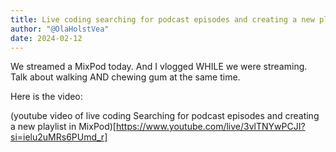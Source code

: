 ```yaml
---
title: Live coding searching for podcast episodes and creating a new playlist in MixPod
author: "@OlaHolstVea"
date: 2024-02-12
---
```


We streamed a MixPod today. And I vlogged WHILE we were streaming. Talk about walking AND chewing gum at the same time.

Here is the video:

(youtube video of live coding Searching for podcast episodes and creating a new playlist in MixPod)[https://www.youtube.com/live/3vlTNYwPCJI?si=ielu2uMRs6PUmd_r]